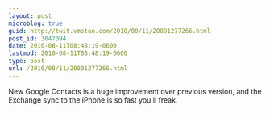 ```yaml
---
layout: post
microblog: true
guid: http://twit.vmstan.com/2010/08/11/20891277266.html
post_id: 3047094
date: 2010-08-11T08:48:19-0600
lastmod: 2010-08-11T08:48:19-0600
type: post
url: /2010/08/11/20891277266.html
---
```

New Google Contacts is a huge improvement over previous version, and the Exchange sync to the iPhone is so fast you'll freak.
